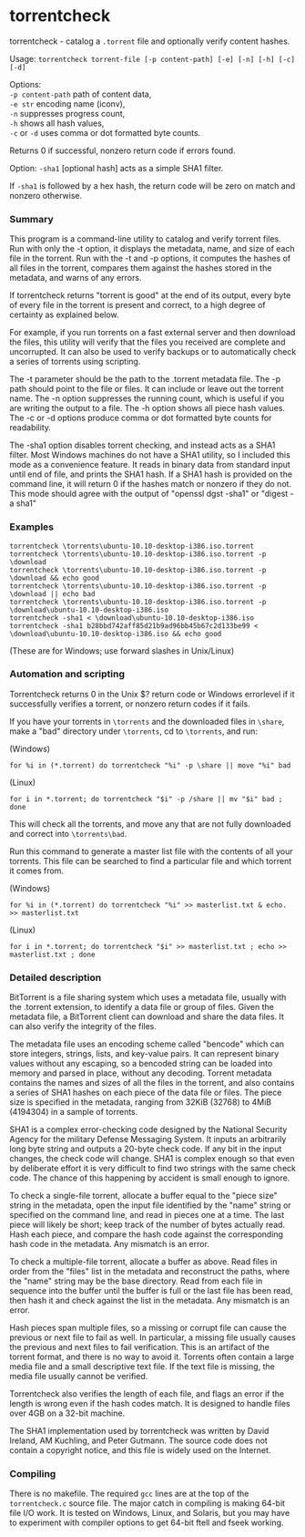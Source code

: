 # torrentcheck

torrentcheck - catalog a `.torrent` file and optionally verify content hashes.

Usage: `torrentcheck torrent-file [-p content-path] [-e] [-n] [-h] [-c] [-d]`

Options:  
`-p content-path` path of content data,  
`-e str` encoding name (iconv),  
`-n` suppresses progress count,  
`-h` shows all hash values,  
`-c` or `-d` uses comma or dot formatted byte counts.

Returns 0 if successful, nonzero return code if errors found.

Option: `-sha1` [optional hash] acts as a simple SHA1 filter.

If `-sha1` is followed by a hex hash, the return code will be zero
on match and nonzero otherwise.

### Summary

This program is a command-line utility to catalog and verify torrent files.
Run with only the -t option, it displays the metadata, name, and size of
each file in the torrent. Run with the -t and -p options, it computes the
hashes of all files in the torrent, compares them against the hashes stored
in the metadata, and warns of any errors.

If torrentcheck returns "torrent is good" at the end of its output, every
byte of every file in the torrent is present and correct, to a high degree of
certainty as explained below.

For example, if you run torrents on a fast external server and then download
the files, this utility will verify that the files you received are complete
and uncorrupted. It can also be used to verify backups or to automatically
check a series of torrents using scripting.

The -t parameter should be the path to the .torrent metadata file. The -p path
should point to the file or files. It can include or leave out the torrent name.
The -n option suppresses the running count, which is useful if you are writing
the output to a file. The -h option shows all piece hash values. The -c or -d
options produce comma or dot formatted byte counts for readability.

The -sha1 option disables torrent checking, and instead acts as a SHA1 filter.
Most Windows machines do not have a SHA1 utility, so I included this mode as a
convenience feature. It reads in binary data from standard input until end of
file, and prints the SHA1 hash. If a SHA1 hash is provided on the command line,
it will return 0 if the hashes match or nonzero if they do not. This mode
should agree with the output of "openssl dgst -sha1" or "digest -a sha1"

### Examples

```shell
torrentcheck \torrents\ubuntu-10.10-desktop-i386.iso.torrent
torrentcheck \torrents\ubuntu-10.10-desktop-i386.iso.torrent -p \download
torrentcheck \torrents\ubuntu-10.10-desktop-i386.iso.torrent -p \download && echo good
torrentcheck \torrents\ubuntu-10.10-desktop-i386.iso.torrent -p \download || echo bad
torrentcheck \torrents\ubuntu-10.10-desktop-i386.iso.torrent -p \download\ubuntu-10.10-desktop-i386.iso
torrentcheck -sha1 < \download\ubuntu-10.10-desktop-i386.iso
torrentcheck -sha1 b28bbd742aff85d21b9ad96bb45b67c2d133be99 < \download\ubuntu-10.10-desktop-i386.iso && echo good
```
(These are for Windows; use forward slashes in Unix/Linux)

### Automation and scripting

Torrentcheck returns 0 in the Unix $? return code or Windows errorlevel
if it successfully verifies a torrent, or nonzero return codes if it fails.

If you have your torrents in `\torrents` and the downloaded files in `\share`,
make a "bad" directory under `\torrents`, cd to `\torrents`, and run:

(Windows)
```shell
for %i in (*.torrent) do torrentcheck "%i" -p \share || move "%i" bad
```

(Linux)
```shell
for i in *.torrent; do torrentcheck "$i" -p /share || mv "$i" bad ; done
```

This will check all the torrents, and move any that are not fully
downloaded and correct into `\torrents\bad`.

Run this command to generate a master list file with the contents of all your
torrents. This file can be searched to find a particular file and which torrent
it comes from.

(Windows)
```shell
for %i in (*.torrent) do torrentcheck "%i" >> masterlist.txt & echo. >> masterlist.txt
```

(Linux)
```shell
for i in *.torrent; do torrentcheck "$i" >> masterlist.txt ; echo >> masterlist.txt ; done
```

### Detailed description

BitTorrent is a file sharing system which uses a metadata file, usually with
the .torrent extension, to identify a data file or group of files. Given the
metadata file, a BitTorrent client can download and share the data files.
It can also verify the integrity of the files.

The metadata file uses an encoding scheme called "bencode" which can store
integers, strings, lists, and key-value pairs. It can represent binary values
without any escaping, so a bencoded string can be loaded into memory and parsed
in place, without any decoding. Torrent metadata contains the names and sizes
of all the files in the torrent, and also contains a series of SHA1 hashes on
each piece of the data file or files. The piece size is specified in the
metadata, ranging from 32KiB (32768) to 4MiB (4194304) in a sample of torrents.

SHA1 is a complex error-checking code designed by the National Security Agency
for the military Defense Messaging System. It inputs an arbitrarily long byte
string and outputs a 20-byte check code. If any bit in the input changes, the
check code will change. SHA1 is complex enough so that even by deliberate
effort it is very difficult to find two strings with the same check code. The
chance of this happening by accident is small enough to ignore.

To check a single-file torrent, allocate a buffer equal to the "piece size"
string in the metadata, open the input file identified by the "name" string
or specified on the command line, and read in pieces one at a time. The last
piece will likely be short; keep track of the number of bytes actually read.
Hash each piece, and compare the hash code against the corresponding hash code
in the metadata. Any mismatch is an error.

To check a multiple-file torrent, allocate a buffer as above. Read files in
order from the "files" list in the metadata and reconstruct the paths, where
the "name" string may be the base directory. Read from each file in sequence
into the buffer until the buffer is full or the last file has been read, then
hash it and check against the list in the metadata. Any mismatch is an error.

Hash pieces span multiple files, so a missing or corrupt file can cause the
previous or next file to fail as well. In particular, a missing file usually
causes the previous and next files to fail verification. This is an artifact of
the torrent format, and there is no way to avoid it. Torrents often contain a
large media file and a small descriptive text file. If the text file is
missing, the media file usually cannot be verified.

Torrentcheck also verifies the length of each file, and flags an error if the
length is wrong even if the hash codes match. It is designed to handle files
over 4GB on a 32-bit machine.

The SHA1 implementation used by torrentcheck was written by David Ireland,
AM Kuchling, and Peter Gutmann. The source code does not contain a copyright
notice, and this file is widely used on the Internet.

### Compiling

There is no makefile. The required `gcc` lines are at the top of the
`torrentcheck.c` source file. The major catch in compiling is making 64-bit file
I/O work. It is tested on Windows, Linux, and Solaris, but you may have to
experiment with compiler options to get 64-bit ftell and fseek working.
